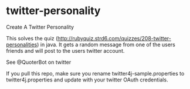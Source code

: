 twitter-personality
===================

Create A Twitter Personality

This solves the quiz (http://rubyquiz.strd6.com/quizzes/208-twitter-personalities) in java.  It gets a random message from one of the users friends and will post to the users twitter account.

See @QuoterBot on twitter

If you pull this repo, make sure you rename twitter4j-sample.properties to twitter4j.properties and update with your twitter OAuth credentials.

